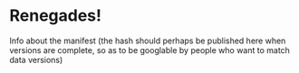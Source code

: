 # Renegades!

Info about the manifest (the hash should perhaps be published here when versions are complete, so as to be googlable by people who want to match data versions)
